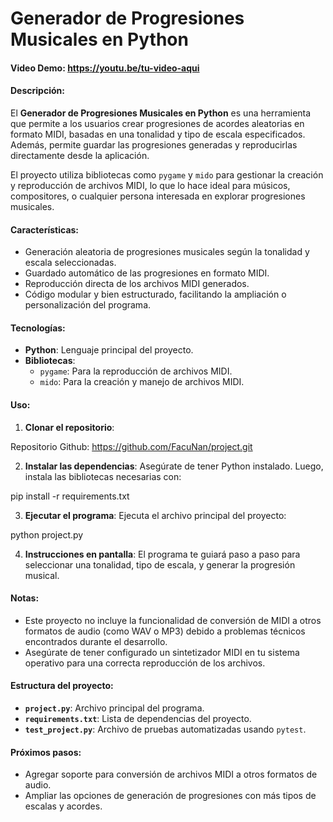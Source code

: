 # Generador de Progresiones Musicales en Python

#### Video Demo: https://youtu.be/tu-video-aqui

#### Descripción:
El **Generador de Progresiones Musicales en Python** es una herramienta que permite a los usuarios crear progresiones de acordes aleatorias en formato MIDI, basadas en una tonalidad y tipo de escala especificados. Además, permite guardar las progresiones generadas y reproducirlas directamente desde la aplicación.

El proyecto utiliza bibliotecas como `pygame` y `mido` para gestionar la creación y reproducción de archivos MIDI, lo que lo hace ideal para músicos, compositores, o cualquier persona interesada en explorar progresiones musicales.

#### Características:
- Generación aleatoria de progresiones musicales según la tonalidad y escala seleccionadas.
- Guardado automático de las progresiones en formato MIDI.
- Reproducción directa de los archivos MIDI generados.
- Código modular y bien estructurado, facilitando la ampliación o personalización del programa.

#### Tecnologías:
- **Python**: Lenguaje principal del proyecto.
- **Bibliotecas**:
  - `pygame`: Para la reproducción de archivos MIDI.
  - `mido`: Para la creación y manejo de archivos MIDI.

#### Uso:
1. **Clonar el repositorio**:

Repositorio Github: https://github.com/FacuNan/project.git

2. **Instalar las dependencias**:
Asegúrate de tener Python instalado. Luego, instala las bibliotecas necesarias con:

pip install -r requirements.txt

3. **Ejecutar el programa**:
Ejecuta el archivo principal del proyecto:

python project.py

4. **Instrucciones en pantalla**:
El programa te guiará paso a paso para seleccionar una tonalidad, tipo de escala, y generar la progresión musical.

#### Notas:
- Este proyecto no incluye la funcionalidad de conversión de MIDI a otros formatos de audio (como WAV o MP3) debido a problemas técnicos encontrados durante el desarrollo.
- Asegúrate de tener configurado un sintetizador MIDI en tu sistema operativo para una correcta reproducción de los archivos.

#### Estructura del proyecto:
- **`project.py`**: Archivo principal del programa.
- **`requirements.txt`**: Lista de dependencias del proyecto.
- **`test_project.py`**: Archivo de pruebas automatizadas usando `pytest`.

#### Próximos pasos:
- Agregar soporte para conversión de archivos MIDI a otros formatos de audio.
- Ampliar las opciones de generación de progresiones con más tipos de escalas y acordes.




